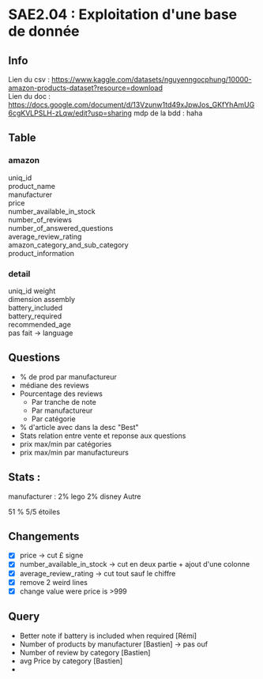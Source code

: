 # SAE2.04 : Exploitation d'une base de donnée

## Info

Lien du csv : https://www.kaggle.com/datasets/nguyenngocphung/10000-amazon-products-dataset?resource=download  
Lien du doc : https://docs.google.com/document/d/13Vzunw1td49xJpwJos_GKfYhAmUG6cgKVLPSLH-zLqw/edit?usp=sharing
mdp de la bdd : haha  

## Table

### amazon
uniq_id  
product_name  
manufacturer  
price  
number_available_in_stock  
number_of_reviews  
number_of_answered_questions  
average_review_rating  
amazon_category_and_sub_category  
product_information  

### detail
uniq_id
weight  
dimension
assembly   
battery_included  
battery_required  
recommended_age  
pas fait -> language

## Questions
* % de prod par manufactureur
* médiane des reviews
* Pourcentage des reviews 
  * Par tranche de note
  * Par manufactureur
  * Par catégorie
* % d'article avec dans la desc "Best"
* Stats relation entre vente et reponse aux questions
* prix max/min par catégories
* prix max/min par manufactureurs


## Stats :
manufacturer :
2% lego
2% disney
Autre

51 % 5/5 étoiles

## Changements
- [X] price -> cut £ signe
- [X] number_available_in_stock -> cut en deux partie + ajout d'une colonne
- [X] average_review_rating -> cut tout sauf le chiffre
- [X] remove 2 weird lines
- [X] change value were price is >999

## Query
- Better note if battery is included when required [Rémi]
- Number of products by manufacturer [Bastien] -> pas ouf
- Number of review by category [Bastien]
- avg Price by category [Bastien]
- 
